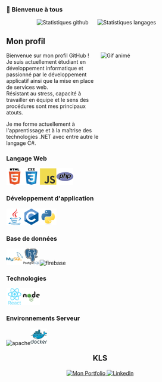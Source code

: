 ### 👋 Bienvenue à tous

<div align="center">
	<img src="http://github-profile-summary-cards.vercel.app/api/cards/stats?username=iklsi&theme=radical" alt="Statistiques github" width="290" style="margin-right: 20px;">
	<img src="https://github-readme-stats.vercel.app/api/top-langs?username=iklsi&show_icons=true&locale=en&layout=compact&theme=radical" alt="Statistiques langages" width="310" style="margin-right: 20px;">
</div>

## Mon profil

<img align="right" src="https://png.pngtree.com/png-vector/20230620/ourmid/pngtree-male-developer-flat-style-illustration-vector-png-image_7296667.png" alt="Gif animé" width="250" height="250" />

Bienvenue sur mon profil GitHub !<br>
Je suis actuellement étudiant en développement informatique et passionné par le développement applicatif ainsi que la mise en place de services web.<br>
Résistant au stress, capacité à travailler en équipe et le sens des procédures sont mes principaux atouts.

Je me forme actuellement à l'apprentissage et à la maîtrise des technologies .NET avec entre autre le langage C#.

### Langage Web
<img src="https://raw.githubusercontent.com/devicons/devicon/master/icons/html5/html5-original-wordmark.svg" alt="html5" width="45" height="45"><img src="https://raw.githubusercontent.com/devicons/devicon/master/icons/css3/css3-original-wordmark.svg" alt="css3" width="45" height="45"><img src="https://raw.githubusercontent.com/devicons/devicon/master/icons/javascript/javascript-original.svg" alt="javascript" width="45" height="45"><img src="https://raw.githubusercontent.com/devicons/devicon/master/icons/php/php-original.svg" alt="php" width="45" height="45">

### Développement d'application
<img src="https://raw.githubusercontent.com/devicons/devicon/master/icons/java/java-original.svg" alt="java" width="45" height="45"><img src="https://raw.githubusercontent.com/devicons/devicon/master/icons/c/c-original.svg" alt="c" width="45" height="45"><img src="https://raw.githubusercontent.com/devicons/devicon/master/icons/python/python-original.svg" alt="python" width="45" height="45">

### Base de données
<img src="https://raw.githubusercontent.com/devicons/devicon/master/icons/mysql/mysql-original-wordmark.svg" alt="mysql" width="45" height="45"><img src="https://raw.githubusercontent.com/devicons/devicon/master/icons/postgresql/postgresql-original-wordmark.svg" alt="postgresql" width="45" height="45"><img src="https://www.vectorlogo.zone/logos/firebase/firebase-icon.svg" alt="firebase" width="45" height="45">

### Technologies
<img src="https://raw.githubusercontent.com/devicons/devicon/master/icons/react/react-original-wordmark.svg" alt="react" width="45" height="45"><img src="https://raw.githubusercontent.com/devicons/devicon/master/icons/nodejs/nodejs-original-wordmark.svg" alt="nodejs" width="45" height="45">

### Environnements Serveur
<img src="https://www.vectorlogo.zone/logos/apache/apache-icon.svg" alt="apache" width="45" height="45"><img src="https://raw.githubusercontent.com/devicons/devicon/master/icons/docker/docker-original-wordmark.svg" alt="docker" width="45" height="45">

<div align="center">
	<p style="font-size: 20px; font-weight: bold;">
		KLS
	</p>
	<a href="https://iklsi.github.io/Portfolio/">
		<img src="https://img.shields.io/badge/my_portfolio-000?style=for-the-badge&logo=ko-fi&logoColor=white" alt="Mon Portfolio">
	</a>
	<a href="https://www.linkedin.com/in/kyliann-levesque-87711a277/">
		<img src="https://img.shields.io/badge/linkedin-0A66C2?style=for-the-badge&logo=linkedin&logoColor=white" alt="LinkedIn">
	</a>
</div>
